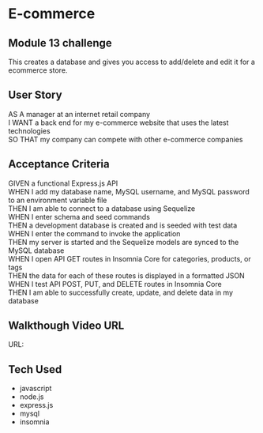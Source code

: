 # E-commerce
## Module 13 challenge
This creates a database and gives you access to add/delete and edit it for a ecommerce store.

## User Story
AS A manager at an internet retail company  
I WANT a back end for my e-commerce website that uses the latest technologies  
SO THAT my company can compete with other e-commerce companies  

## Acceptance Criteria
GIVEN a functional Express.js API  
WHEN I add my database name, MySQL username, and MySQL password to an environment variable file  
THEN I am able to connect to a database using Sequelize  
WHEN I enter schema and seed commands  
THEN a development database is created and is seeded with test data   
WHEN I enter the command to invoke the application   
THEN my server is started and the Sequelize models are synced to the MySQL database   
WHEN I open API GET routes in Insomnia Core for categories, products, or tags   
THEN the data for each of these routes is displayed in a formatted JSON   
WHEN I test API POST, PUT, and DELETE routes in Insomnia Core   
THEN I am able to successfully create, update, and delete data in my database      

## Walkthough Video URL
URL:

## Tech Used
* javascript
* node.js
* express.js
* mysql
* insomnia

